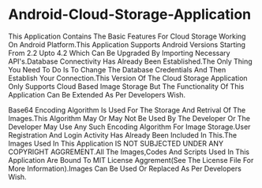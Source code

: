 Android-Cloud-Storage-Application
=================================

This Application Contains The Basic Features For Cloud Storage Working On Android Platform.This Application Supports Android Versions Starting From 2.2 Upto 4.2 Which Can Be Upgraded By Importing Necessary API's.Database Connectivity Has Already Been Established.The Only Thing You Need To Do Is To Change The Database Credentials And Then Establish Your Connection.This Version Of The Cloud Storage Application Only Supports Cloud Based Image Storage But The Functionality Of This Application Can Be Extended As Per Developers Wish.

Base64 Encoding Algorithm Is Used For The Storage And Retrival Of The Images.This Algorithm May Or May Not Be Used By The Developer Or The Developer May Use Any Such Encoding Algorithm For Image Storage.User Registration And Login Activity Has Already Been Included In This.The Images Used In This Application IS NOT SUBJECTED UNDER ANY COPYRIGHT AGGREMENT.All The Images,Codes And Scripts Used In This Application Are Bound To MIT License Aggrement(See The License File For More Information).Images Can Be Used Or Replaced As Per Developers Wish.

